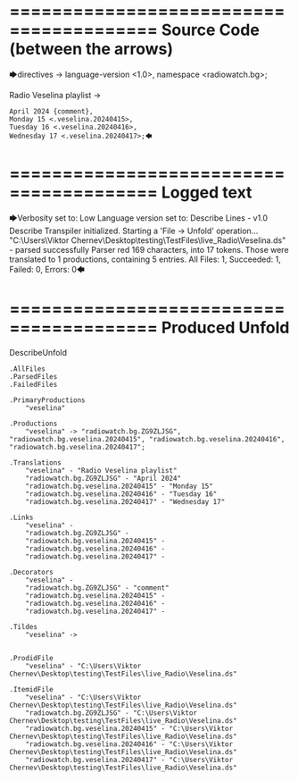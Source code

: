 ========================================
Source Code (between the arrows)
========================================

🡆directives ->
	language-version <1.0>,
	namespace <radiowatch.bg>;

Radio Veselina playlist <veselina> ->

	April 2024 {comment},
	Monday 15 <.veselina.20240415>,
	Tuesday 16 <.veselina.20240416>,
	Wednesday 17 <.veselina.20240417>;🡄

========================================
Logged text
========================================

🡆Verbosity set to: Low
Language version set to: Describe Lines - v1.0
Describe Transpiler initialized.
Starting a 'File -> Unfold' operation...
"C:\Users\Viktor Chernev\Desktop\testing\TestFiles\live_Radio\Veselina.ds" - parsed successfully
Parser red 169 characters, into 17 tokens.
Those were translated to 1 productions, containing 5 entries.
All Files: 1, Succeeded: 1, Failed: 0, Errors: 0🡄

========================================
Produced Unfold
========================================

DescribeUnfold

    .AllFiles
    .ParsedFiles
    .FailedFiles

    .PrimaryProductions
        "veselina" 

    .Productions
        "veselina" -> "radiowatch.bg.ZG9ZLJSG", "radiowatch.bg.veselina.20240415", "radiowatch.bg.veselina.20240416", "radiowatch.bg.veselina.20240417";

    .Translations
        "veselina" - "Radio Veselina playlist"
        "radiowatch.bg.ZG9ZLJSG" - "April 2024"
        "radiowatch.bg.veselina.20240415" - "Monday 15"
        "radiowatch.bg.veselina.20240416" - "Tuesday 16"
        "radiowatch.bg.veselina.20240417" - "Wednesday 17"

    .Links
        "veselina" - 
        "radiowatch.bg.ZG9ZLJSG" - 
        "radiowatch.bg.veselina.20240415" - 
        "radiowatch.bg.veselina.20240416" - 
        "radiowatch.bg.veselina.20240417" - 

    .Decorators
        "veselina" - 
        "radiowatch.bg.ZG9ZLJSG" - "comment"
        "radiowatch.bg.veselina.20240415" - 
        "radiowatch.bg.veselina.20240416" - 
        "radiowatch.bg.veselina.20240417" - 

    .Tildes
        "veselina" -> 


    .ProdidFile
        "veselina" - "C:\Users\Viktor Chernev\Desktop\testing\TestFiles\live_Radio\Veselina.ds"

    .ItemidFile
        "veselina" - "C:\Users\Viktor Chernev\Desktop\testing\TestFiles\live_Radio\Veselina.ds"
        "radiowatch.bg.ZG9ZLJSG" - "C:\Users\Viktor Chernev\Desktop\testing\TestFiles\live_Radio\Veselina.ds"
        "radiowatch.bg.veselina.20240415" - "C:\Users\Viktor Chernev\Desktop\testing\TestFiles\live_Radio\Veselina.ds"
        "radiowatch.bg.veselina.20240416" - "C:\Users\Viktor Chernev\Desktop\testing\TestFiles\live_Radio\Veselina.ds"
        "radiowatch.bg.veselina.20240417" - "C:\Users\Viktor Chernev\Desktop\testing\TestFiles\live_Radio\Veselina.ds"

